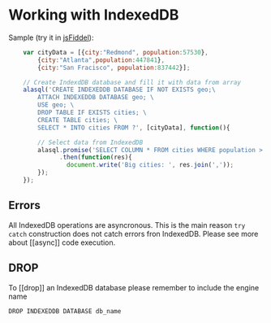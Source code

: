 # Working with IndexedDB

Sample (try it in [jsFiddel](http://jsfiddle.net/agershun/1t2rrr78/)):
```js
    var cityData = [{city:"Redmond", population:57530},
        {city:"Atlanta",population:447841},
        {city:"San Fracisco", population:837442}];

    // Create IndexdDB database and fill it with data from array
    alasql('CREATE INDEXEDDB DATABASE IF NOT EXISTS geo;\
        ATTACH INDEXEDDB DATABASE geo; \
        USE geo; \
        DROP TABLE IF EXISTS cities; \
        CREATE TABLE cities; \
        SELECT * INTO cities FROM ?', [cityData], function(){

        // Select data from IndexedDB
        alasql.promise('SELECT COLUMN * FROM cities WHERE population > 100000 ORDER BY city DESC')
              .then(function(res){
                document.write('Big cities: ', res.join(','));
        });
    });
```

## Errors

All IndexedDB operations are asyncronous. This is the main reason ```try catch``` construction does not catch errors fron IndexedDB. Please see more about [[async]] code execution. 

## DROP

To [[drop]] an IndexedDB database please remember to include the engine name

```
DROP INDEXEDDB DATABASE db_name
```